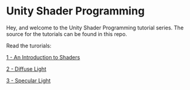 # Unity Shader Programming
Hey, and welcome to the Unity Shader Programming tutorial series. The source for the tutorials can be found in this repo.

Read the turorials:

[1 - An Introduction to Shaders](https://digitalerr0r.wordpress.com/2015/09/02/unity-5-shader-programming-1-an-introduction-to-shaders/)

[2 - Diffuse Light](https://digitalerr0r.wordpress.com/2015/09/18/unity-5-shader-programming-2-diffuse-light/)

[3 - Specular Light](https://digitalerr0r.wordpress.com/2015/10/26/unity-5-shader-programming-3-specular-light/)
